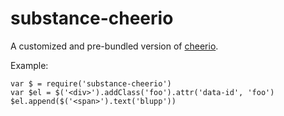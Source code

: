 # substance-cheerio

A customized and pre-bundled version of [cheerio](https://github.com/cheeriojs/cheerio).

Example:

```
var $ = require('substance-cheerio')
var $el = $('<div>').addClass('foo').attr('data-id', 'foo')
$el.append($('<span>').text('blupp'))
```
